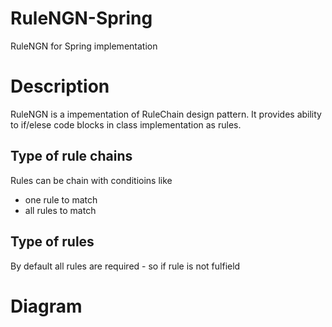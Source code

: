 # RuleNGN-Spring
RuleNGN for Spring implementation

# Description 
RuleNGN is a impementation of RuleChain design pattern. It provides ability to if/elese code blocks in class implementation as rules.

## Type of rule chains 
Rules can be chain with conditioins like 
*  one rule to match
*  all rules to match

## Type of rules
By default all rules are required - so if rule is not fulfield 

# Diagram
